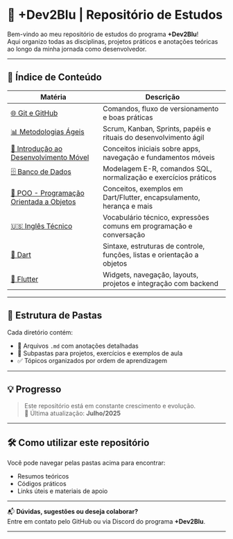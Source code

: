 # 📘 +Dev2Blu | Repositório de Estudos

Bem-vindo ao meu repositório de estudos do programa **+Dev2Blu**!  
Aqui organizo todas as disciplinas, projetos práticos e anotações teóricas ao longo da minha jornada como desenvolvedor.

---

## 🚀 Índice de Conteúdo

| Matéria                                          | Descrição                                                                 |
|--------------------------------------------------|---------------------------------------------------------------------------|
| [🌐 Git e GitHub](Git-e-GitHub/)                 | Comandos, fluxo de versionamento e boas práticas                         |
| [📊 Metodologias Ágeis](Metodologias-Ágeis/)     | Scrum, Kanban, Sprints, papéis e rituais do desenvolvimento ágil         |
| [📱 Introdução ao Desenvolvimento Móvel](Introducao-Mobile/) | Conceitos iniciais sobre apps, navegação e fundamentos móveis             |
| [🗄️ Banco de Dados](Banco-de-Dados/)             | Modelagem E-R, comandos SQL, normalização e exercícios práticos           |
| [🧱 POO - Programação Orientada a Objetos](POO/)  | Conceitos, exemplos em Dart/Flutter, encapsulamento, herança e mais       |
| [🇺🇸 Inglês Técnico](Ingles-Tecnico/)             | Vocabulário técnico, expressões comuns em programação e conversação       |
| [🎯 Dart](Dart/)                                  | Sintaxe, estruturas de controle, funções, listas e orientação a objetos   |
| [💙 Flutter](Flutter/)                            | Widgets, navegação, layouts, projetos e integração com backend            |

---

## 📂 Estrutura de Pastas

Cada diretório contém:
- 📄 Arquivos `.md` com anotações detalhadas
- 📁 Subpastas para projetos, exercícios e exemplos de aula
- ✅ Tópicos organizados por ordem de aprendizagem

---

## 💡 Progresso

> Este repositório está em constante crescimento e evolução.  
> 📅 Última atualização: **Julho/2025**

---

## 🛠️ Como utilizar este repositório

Você pode navegar pelas pastas acima para encontrar:
- Resumos teóricos
- Códigos práticos
- Links úteis e materiais de apoio

---

📬 **Dúvidas, sugestões ou deseja colaborar?**  
Entre em contato pelo GitHub ou via Discord do programa **+Dev2Blu**.

---
